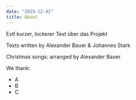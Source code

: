 ```yaml
---
date: "2019-12-01"
title: About
---
```


Evtl kurzer, lockerer Text über das Projekt

Texts written by Alexander Bauer & Johannes Stark

Christmas songs: arranged by Alexander Bauer

We thank:

* A
* B
* C
